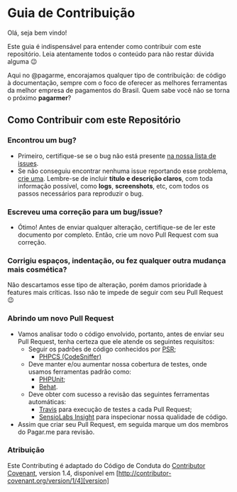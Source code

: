 # Guia de Contribuição

Olá, seja bem vindo!

Este guia é indispensável para entender como contribuir com este repositório. Leia atentamente todos o conteúdo para não restar dúvida alguma :wink:

Aqui no @pagarme, encorajamos qualquer tipo de contribuição: de código à documentação, sempre com o foco de oferecer as melhores ferramentas da melhor empresa de pagamentos do Brasil. Quem sabe você não se torna o próximo **pagarmer**?


## Como Contribuir com este Repositório

### Encontrou um bug?

- Primeiro, certifique-se se o bug não está presente [na nossa lista de issues](/issues).
- Se não conseguiu encontrar nenhuma issue reportando esse problema, [crie uma](/issues/new). Lembre-se de incluir **título e descrição claros**, com toda informação possível, como **logs**, **screenshots**, etc, com todos os passos necessários para reproduzir o bug.

### Escreveu uma correção para um bug/issue?

- Ótimo! Antes de enviar qualquer alteração, certifique-se de ler este documento por completo. Então, crie um novo Pull Request com sua correção.

### Corrigiu espaços, indentação, ou fez qualquer outra mudança mais cosmética?

Não descartamos esse tipo de alteração, porém damos prioridade à features mais críticas. Isso não te impede de seguir com seu Pull Request :wink:


### Abrindo um novo Pull Request

- Vamos analisar todo o código envolvido, portanto, antes de enviar seu Pull Request, tenha certeza que ele atende os seguintes requisitos:
    - Seguir os padrões de código conhecidos por [PSR](http://www.php-fig.org/psr/);
        - [PHPCS (CodeSniffer)](https://github.com/squizlabs/PHP_CodeSniffer)
    - Deve manter e/ou aumentar nossa cobertura de testes, onde usamos ferramentas padrão como:
        - [PHPUnit](https://phpunit.de/);
        - [Behat](http://behat.org/en/latest/).
    - Deve obter com sucesso a revisão das seguintes ferramentas automáticas:
        - [Travis](https://travis-ci.org/) para execução de testes a cada Pull Request;
        - [SensioLabs Insight](https://insight.sensiolabs.com/) para inspecionar nossa qualidade de código.
- Assim que criar seu Pull Request, em seguida marque um dos membros do Pagar.me para revisão.


### Atribuição

Este Contributing é adaptado do Código de Conduta do [Contributor Covenant][homepage], version 1.4,
disponível em [http://contributor-covenant.org/version/1/4][version]

[homepage]: http://contributor-covenant.org
[version]: http://contributor-covenant.org/version/1/4/
